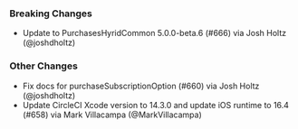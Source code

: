 ### Breaking Changes
* Update to PurchasesHyridCommon 5.0.0-beta.6 (#666) via Josh Holtz (@joshdholtz)
### Other Changes
* Fix docs for purchaseSubscriptionOption (#660) via Josh Holtz (@joshdholtz)
* Update CircleCI Xcode version to 14.3.0 and update iOS runtime to 16.4 (#658) via Mark Villacampa (@MarkVillacampa)
